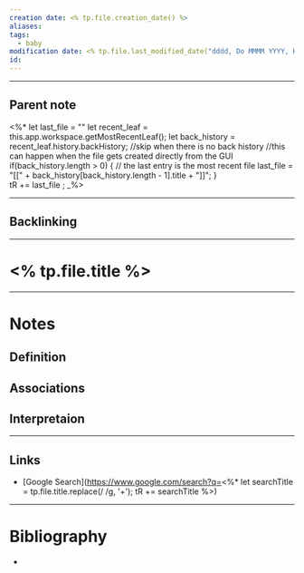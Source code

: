 ```yaml
---
creation date: <% tp.file.creation_date() %>
aliases: 
tags:
  - baby
modification date: <% tp.file.last_modified_date("dddd, Do MMMM YYYY, HH:mm:ss")%>
id:
---
```

---

## Parent note
<%*
    let last_file = ""
    let recent_leaf = this.app.workspace.getMostRecentLeaf();
    let back_history = recent_leaf.history.backHistory;
    //skip when there is no back history 
    //this can happen when the file gets created directly from the GUI
    if(back_history.length > 0) {
        // the last entry is the most recent file
        last_file = "[[" + back_history[back_history.length - 1].title + "]]";
    }    
    tR += last_file  ;
_%>


---
## Backlinking


---
# <% tp.file.title %>


---
# Notes

## Definition

## Associations

## Interpretaion

---
## Links
- [Google Search](https://www.google.com/search?q=<%* let searchTitle = tp.file.title.replace(/ /g, '+'); tR += searchTitle %>)

---
# Bibliography
+ 